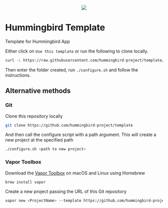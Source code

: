 <p align="center">
<picture>
  <source media="(prefers-color-scheme: dark)" srcset="https://github.com/hummingbird-project/hummingbird/assets/9382567/48de534f-8301-44bd-b117-dfb614909efd">
  <img src="https://github.com/hummingbird-project/hummingbird/assets/9382567/e371ead8-7ca1-43e3-8077-61d8b5eab879">
</picture>
</p>

# Hummingbird Template

Template for Hummingbird App

Either click on `Use this template` or run the following to clone locally.
```bash
curl -L https://raw.githubusercontent.com/hummingbird-project/template/main/scripts/download.sh | bash -s <project-name> 
```

Then enter the folder created, run `./configure.sh` and follow the instructions.

## Alternative methods

### Git

Clone this repository locally

```bash
git clone https://github.com/hummingbird-project/template
```

And then call the configure script with a path argument. This will create a new project at the specified path

```bash
./configure.sh <path to new project>
```

### Vapor Toolbox

Download the [Vapor Toolbox](https://github.com/vapor/toolbox) on macOS and Linux using Homebrew

```bash
brew install vapor
```

Create a new project passing the URL of this Git repository

```bash
vapor new <ProjectName> --template https://github.com/hummingbird-project/template
```
